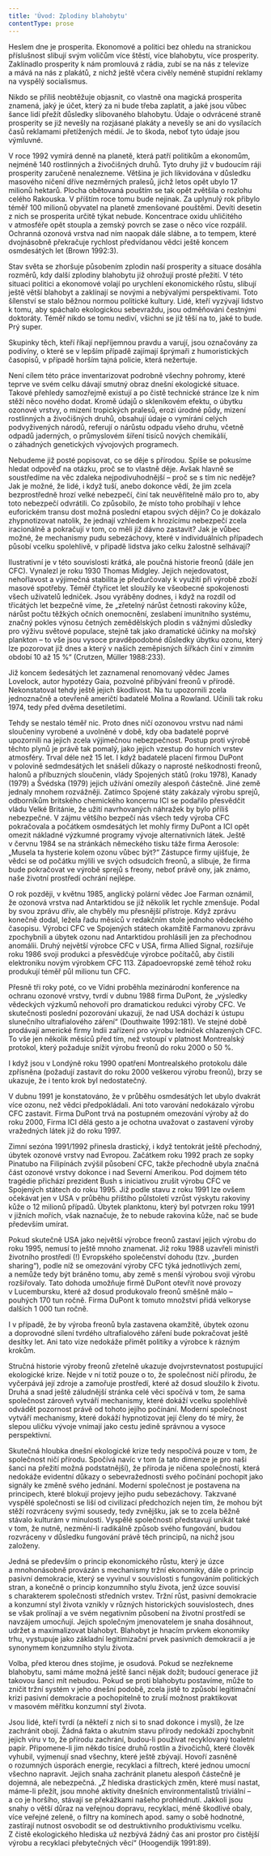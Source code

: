```yaml
---
title: 'Úvod: Zplodiny blahobytu'
contentType: prose
---
```


Heslem dne je prosperita. Ekonomové a politici bez ohledu na stranickou příslušnost slibují svým voličům více štěstí, více blahobytu, více prosperity. Zaklínadlo prosperity k nám promlouvá z rádia, zubí se na nás z televize a mává na nás z plakátů, z nichž ještě včera civěly neméně stupidní reklamy na vyspělý socialismus.

Nikdo se příliš neobtěžuje objasnit, co vlastně ona magická prosperita znamená, jaký je účet, který za ni bude třeba zaplatit, a jaké jsou vůbec šance lidí přežít důsledky slibovaného blahobytu. Údaje o odvrácené straně prosperity se již nevešly na rozjásané plakáty a nevešly se ani do vysílacích časů reklamami přetížených médií. Je to škoda, neboť tyto údaje jsou výmluvné.

V roce 1992 vymírá denně na planetě, která patří politikům a ekonomům, nejméně 140 rostlinných a živočišných druhů. Tyto druhy již v budoucím ráji prosperity zaručeně nenalezneme. Většina je jich likvidována v důsledku masového ničení dříve nezměrných pralesů, jichž letos opět ubylo 17 milionů hektarů. Plocha obětovaná pouštím se tak opět zvětšila o rozlohu celého Rakouska. V příštím roce tomu bude nejinak. Za uplynulý rok přibylo téměř 100 milionů obyvatel na planetě zmenšované pouštěmi. Devíti desetin z nich se prosperita určitě týkat nebude. Koncentrace oxidu uhličitého v atmosféře opět stoupla a zemský povrch se zase o něco více rozpálil. Ochranná ozonová vrstva nad ním naopak dále slábne, a to tempem, které dvojnásobně překračuje rychlost předvídanou vědci ještě koncem osmdesátých let (Brown 1992:3).

Stav světa se zhoršuje působením zplodin naší prosperity a situace dosáhla rozměrů, kdy další zplodiny blahobytu již ohrožují prosté přežití. V této situaci politici a ekonomové volají po urychlení ekonomického růstu, slibují ještě větší blahobyt a zaklínají se novými a nebývalými perspektivami. Toto šílenství se stalo běžnou normou politické kultury. Lidé, kteří vyzývají lidstvo k tomu, aby spáchalo ekologickou sebevraždu, jsou odměňováni čestnými doktoráty. Téměř nikdo se tomu nediví, všichni se již těší na to, jaké to bude. Prý super.

Skupinky těch, kteří říkají nepříjemnou pravdu a varují, jsou označovány za podivíny, o které se v lepším případě zajímají šprýmaři z humoristických časopisů, v případě horším tajná policie, která nežertuje.

Není cílem této práce inventarizovat podrobně všechny pohromy, které teprve ve svém celku dávají smutný obraz dnešní ekologické situace. Takové přehledy samozřejmě existují a po čistě technické stránce lze k nim stěží něco nového dodat. Kromě údajů o skleníkovém efektu, o úbytku ozonové vrstvy, o mizení tropických pralesů, erozi úrodné půdy, mizení rostlinných a živočišných druhů, obsahují údaje o vymírání celých podvyživených národů, referují o nárůstu odpadu všeho druhu, včetně odpadů jaderných, o průmyslovém šíření tisíců nových chemikálií, o záhadných genetických vývojových programech.

Nebudeme již posté popisovat, co se děje s přírodou. Spíše se pokusíme hledat odpověď na otázku, proč se to vlastně děje. Avšak hlavně se soustředíme na věc zdaleka nejpodivuhodnější – proč se s tím nic neděje? Jak je možné, že lidé, i když tuší, anebo dokonce vědí, že jim zcela bezprostředně hrozí velké nebezpečí, činí tak neuvěřitelně málo pro to, aby toto nebezpečí odvrátili. Co způsobilo, že místo toho probíhají v lehce euforickém transu dost možná poslední etapou svých dějin? Co je dokázalo zhypnotizovat natolik, že jednají vzhledem k hrozícímu nebezpečí zcela iracionálně a pokračují v tom, co měli již dávno zastavit? Jak je vůbec možné, že mechanismy pudu sebezáchovy, které v individuálních případech působí vcelku spolehlivě, v případě lidstva jako celku žalostně selhávají?

Ilustrativní je v této souvislosti krátká, ale poučná historie freonů (dále jen CFC). Vynalezl je roku 1930 Thomas Midgley. Jejich nejedovatost, nehořlavost a výjimečná stabilita je předurčovaly k využití při výrobě zboží masové spotřeby. Téměř čtyřicet let sloužily ke všeobecné spokojenosti všech uživatelů ledniček. Jsou vyráběny dodnes, i když na rozdíl od třicátých let bezpečně víme, že „zřetelný nárůst četnosti rakoviny kůže, nárůst počtu těžkých očních onemocnění, zeslabení imunitního systému, značný pokles výnosu četných zemědělských plodin s vážnými důsledky pro výživu světové populace, stejně tak jako dramatické účinky na mořský plankton – to vše jsou vysoce pravděpodobné důsledky úbytku ozonu, který lze pozorovat již dnes a který v našich zeměpisných šířkách činí v zimním období 10 až 15 %“ (Crutzen, Müller 1988:233).

Již koncem šedesátých let zaznamenal renomovaný vědec James Lovelock, autor hypotézy Gaia, pozvolné přibývání freonů v přírodě. Nekonstatoval tehdy ještě jejich škodlivost. Na tu upozornili zcela jednoznačně a otevřeně američtí badatelé Molina a Rowland. Učinili tak roku 1974, tedy před dvěma desetiletími.

Tehdy se nestalo téměř nic. Proto dnes ničí ozonovou vrstvu nad námi sloučeniny vyrobené a uvolněné v době, kdy oba badatelé poprvé upozornili na jejich zcela výjimečnou nebezpečnost. Postup proti výrobě těchto plynů je právě tak pomalý, jako jejich vzestup do horních vrstev atmosféry. Trval déle než 15 let. I když badatelé placení firmou DuPont v polovině sedmdesátých let snášeli důkazy o naprosté neškodnosti freonů, halonů a příbuzných sloučenin, vlády Spojených států (roku 1978), Kanady (1979) a Švédska (1979) jejich užívání omezily alespoň částečně. Jiné země jednaly mnohem rozvážněji. Zatímco Spojené státy zakázaly výrobu sprejů, odborníkům britského chemického koncernu ICI se podařilo přesvědčit vládu Velké Británie, že užití navrhovaných náhražek by bylo příliš nebezpečné. V zájmu většího bezpečí nás všech tedy výroba CFC pokračovala a počátkem osmdesátých let mohly firmy DuPont a ICI opět omezit nákladné výzkumné programy vývoje alternativních látek. Ještě v červnu 1984 se na stránkách německého tisku táže firma Aerosole: „Musela ta hysterie kolem ozonu vůbec být?“ Zástupce firmy ujišťuje, že vědci se od počátku mýlili ve svých od­sudcích freonů, a slibuje, že firma bude pokračovat ve výrobě sprejů s freony, neboť právě ony, jak známo, naše životní prostředí ochrání nejlépe.

O rok později, v květnu 1985, anglický polární vědec Joe Farman oznámil, že ozonová vrstva nad Antarktidou se již několik let rychle zmenšuje. Podal by svou zprávu dřív, ale chyběly mu přesnější přístroje. Když zprávu konečně dodal, ležela řadu měsíců v redakčním stole jednoho vědeckého časopisu. Výrobci CFC ve Spojených státech okamžitě Farmanovu zprávu zpochybnili a úbytek ozonu nad Antarktidou prohlásili jen za přechodnou anomálii. Druhý největší výrobce CFC v USA, firma Allied Signal, rozšiřuje roku 1986 svoji produkci a přesvědčuje výrobce počítačů, aby čistili elektroniku novým výrobkem CFC 113. Západoevropské země téhož roku produkují téměř půl milionu tun CFC.

Přesně tři roky poté, co ve Vídni proběhla mezinárodní konference na ochranu ozonové vrstvy, tvrdí v dubnu 1988 firma DuPont, že „výsledky vědeckých výzkumů nehovoří pro dramatickou redukci výroby CFC. Ve skutečnosti poslední pozorování ukazují, že nad USA dochází k ústupu slunečního ultrafialového záření“ (Douthwaite 1992:181). Ve stejné době prodávají americké firmy Indii zařízení pro výrobu ledniček chlazených CFC. To vše jen několik měsíců před tím, než vstoupí v platnost Montrealský protokol, který požaduje snížit výrobu freonů do roku 2000 o 50 %.

I když jsou v Londýně roku 1990 opatření Montrealského protokolu dále zpřísněna (požadují zastavit do roku 2000 veškerou výrobu freonů), brzy se ukazuje, že i tento krok byl nedostatečný.

V dubnu 1991 je konstatováno, že v průběhu osmdesátých let ubylo dvakrát více ozonu, než vědci předpokládali. Ani toto varování nedokázalo výrobu CFC zastavit. Firma DuPont trvá na postupném omezování výroby až do roku 2000, Firma ICI dělá gesto a je ochotna uvažovat o zastavení výroby vražedných látek již do roku 1997.

Zimní sezóna 1991/1992 přinesla drastický, i když tentokrát ještě přechodný, úbytek ozonové vrstvy nad Evropou. Začátkem roku 1992 prach ze sopky Pinatubo na Filipínách zvýšil působení CFC, takže přechodně ubyla značná část ozonové vrstvy dokonce i nad Severní Amerikou. Pod dojmem této tragédie přichází prezident Bush s iniciativou zrušit výrobu CFC ve Spojených státech do roku 1995. Již podle stavu z roku 1991 lze ovšem očekávat jen v USA v průběhu příštího půlstoletí vzrůst výskytu rakoviny kůže o 12 milionů případů. Úbytek planktonu, který byl potvrzen roku 1991 v jižních mořích, však naznačuje, že to nebude rakovina kůže, nač se bude především umírat.

Pokud skutečně USA jako největší výrobce freonů zastaví jejich výrobu do roku 1995, nemusí to ještě mnoho znamenat. Již roku 1988 uzavřeli ministři životního prostředí (!) Evropského společenství dohodu (tzv. „burden sharing“), podle níž se omezování výroby CFC týká jednotlivých zemí, a nemůže tedy být bráněno tomu, aby země s menší výrobou svoji výrobu rozšiřovaly. Tato dohoda umožňuje firmě DuPont otevřít nové provozy v Lucembursku, které až dosud produkovalo freonů směšně málo – pouhých 170 tun ročně. Firma DuPont k tomuto množství přidá velkoryse dalších 1 000 tun ročně.

I v případě, že by výroba freonů byla zastavena okamžitě, úbytek ozonu a doprovodné sílení tvrdého ultrafialového záření bude pokračovat ještě desítky let. Ani tato vize nedokáže přimět politiky a výrobce k rázným krokům.

Stručná historie výroby freonů zřetelně ukazuje dvojvrstevnatost postupující ekologické krize. Nejde v ní totiž pouze o to, že společnost ničí přírodu, že vyčerpává její zdroje a zamořuje prostředí, které až dosud sloužilo k životu. Druhá a snad ještě záludnější stránka celé věci spočívá v tom, že sama společnost zároveň vytváří mechanismy, které dokáží vcelku spolehlivě odvádět pozornost právě od tohoto jejího počínání. Moderní společnost vytváří mechanismy, které dokáží hypnotizovat její členy do té míry, že slepou uličku vývoje vnímají jako cestu jedině správnou a vysoce perspektivní.

Skutečná hloubka dnešní ekologické krize tedy nespočívá pouze v tom, že společnost ničí přírodu. Spočívá navíc v tom (a tato dimenze je pro naši šanci na přežití možná podstatnější), že příroda je ničena společností, která nedokáže evidentní důkazy o sebevražednosti svého počínání pochopit jako signály ke změně svého jednání. Moderní společnost je postavena na principech, které blokují projevy jejího pudu sebezáchovy. Takzvané vyspělé společnosti se liší od civilizací předchozích nejen tím, že mohou být stěží rozvráceny svými sousedy, tedy zvnějšku, jak se to zcela běžně stávalo kulturám v minulosti. Vyspělé společnosti představují unikát také v tom, že nutně, nezmění-li radikálně způsob svého fungování, budou rozvráceny v důsledku fungování právě těch principů, na nichž jsou založeny.

Jedná se především o princip ekonomického růstu, který je úzce a mnohonásobně provázán s mechanismy tržní ekonomiky, dále o princip pasivní demokracie, který se vyvinul v souvislosti s fungováním politických stran, a konečně o princip konzumního stylu života, jenž úzce souvisí s charakterem společnosti středních vrstev. Tržní růst, pasivní demokracie a konzumní styl života vznikly v různých historických souvislostech, dnes se však prolínají a ve svém negativním působení na životní prostředí se navzájem umocňují. Jejich společným jmenovatelem je snaha dosáhnout, udržet a maximalizovat blahobyt. Blahobyt je hnacím prvkem ekonomiky trhu, vystupuje jako základní legitimizační prvek pasivních demokracií a je synonymem konzumního stylu života.

Volba, před kterou dnes stojíme, je osudová. Pokud se nezřekneme blahobytu, sami máme možná ještě šanci nějak dožít; budoucí generace již takovou šanci mít nebudou. Pokud se proti blahobytu postavíme, může to zničit tržní systém v jeho dnešní podobě, zcela jistě to způsobí legitimační krizi pasivní demokracie a pochopitelně to zruší možnost praktikovat v masovém měřítku konzumní styl života.

Jsou lidé, kteří tvrdí (a někteří z nich si to snad dokonce i myslí), že lze zachránit obojí. Žádná fakta o akutním stavu přírody nedokáží zpochybnit jejich víru v to, že přírodu zachrání, budou-li používat recyklovaný toaletní papír. Připomene-li jim někdo tisíce druhů rostlin a živočichů, které člověk vyhubil, vyjmenují snad všechny, které ještě zbývají. Hovoří zasněně o rozumných úsporách energie, recyklaci a filtrech, které jednou umocní všechno napravit. Jejich snaha zachránit planetu alespoň částečně je dojemná, ale nebezpečná. „Z hlediska drastických změn, které musí nastat, máme-li přežít, jsou mnohé aktivity dnešních environmentalistů triviální – a co je horšího, stávají se překážkami našeho prohlédnutí. Jakkoli jsou snahy o větší důraz na veřejnou dopravu, recyklaci, méně škodlivé obaly, více veřejné zeleně, o filtry na komínech apod. samy o sobě hodnotné, zastírají nutnost osvobodit se od destruktivního produktivismu vcelku. Z čistě ekologického hlediska už nezbývá žádný čas ani prostor pro čistější výrobu a recyklaci přebytečných věcí“ (Hoogendijk 1991:89).
